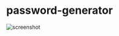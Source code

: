 # password-generator
![screenshot](https://github.com/user-attachments/assets/e5c16910-2348-4495-8a10-3fdb8fd50b0a)
